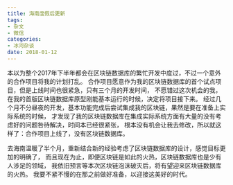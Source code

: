 ```yaml
---
title: 海南度假后更新
tags:
- 杂文
- 微信
categories:
- 冰河杂谈
date: 2018-01-12
---
```


本以为整个2017年下半年都会在区块链数据库的繁忙开发中度过，不过一个意外的合作项目将我的计划打乱。
合作项目愿意作为我的区块链数据库的首个试点项目，但是上线时间也很紧急，只有三个月的开发时间，
不愿错过这次机会的我，在我的首版区块链数据库原型刚能基本运行的时候，决定将项目接下来。
经过几个月不分昼夜的开发，基本功能完成后尝试集成我的区块链，果然是要在准备上实际系统的时候，
才发现了我的区块链数据库在集成实际系统方面有大量的没有考虑好的问题咎待解决，时间本已经很紧张，
根本没有机会让我去修改，所以就这样了：合作项目上线了，没有区块链数据库。

去海南温暖了半个月，重新结合新的经验考虑了区块链数据库的设计，感觉目标更加的明确了，
而且现在为止，即便区块链是如此的火热，区块链数据库也是少有人涉足的领域，
我依旧预言等本次区块链泡沫破灭后，将有望迎来区块链数据库的火热。
我要不紧不慢的在那之前做好准备，以迎接这美好的时代。
